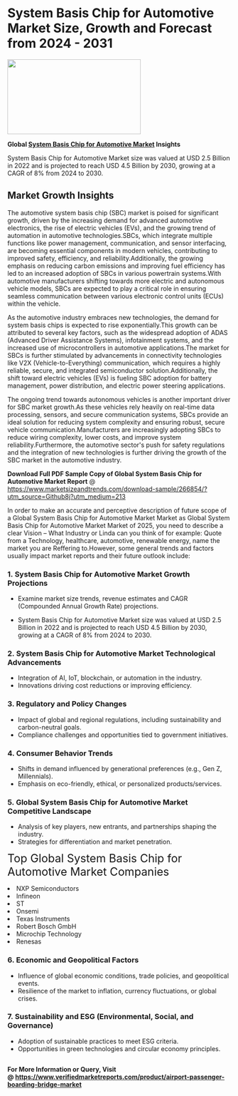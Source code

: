 <H1>System Basis Chip for Automotive Market Size, Growth and Forecast from 2024 - 2031</H1><img class="aligncenter size-medium wp-image-584254" src="https://thirdeyenews.in/wp-content/uploads/2024/09/Global-Market-Research-300x168.jpeg" alt="" width="300" height="168" /><p><strong>Global&nbsp;<a href="https://www.marketsizeandtrends.com/download-sample/266854/?utm_source=Github8j?utm_medium=213">System Basis Chip for Automotive Market</a> Insights</strong></p><p>System Basis Chip for Automotive Market size was valued at USD 2.5 Billion in 2022 and is projected to reach USD 4.5 Billion by 2030, growing at a CAGR of 8% from 2024 to 2030.</p><p><h2>Market Growth Insights</h2> <p>The automotive system basis chip (SBC) market is poised for significant growth, driven by the increasing demand for advanced automotive electronics, the rise of electric vehicles (EVs), and the growing trend of automation in automotive technologies.SBCs, which integrate multiple functions like power management, communication, and sensor interfacing, are becoming essential components in modern vehicles, contributing to improved safety, efficiency, and reliability.Additionally, the growing emphasis on reducing carbon emissions and improving fuel efficiency has led to an increased adoption of SBCs in various powertrain systems.With automotive manufacturers shifting towards more electric and autonomous vehicle models, SBCs are expected to play a critical role in ensuring seamless communication between various electronic control units (ECUs) within the vehicle.</p> <p>As the automotive industry embraces new technologies, the demand for system basis chips is expected to rise exponentially.This growth can be attributed to several key factors, such as the widespread adoption of ADAS (Advanced Driver Assistance Systems), infotainment systems, and the increased use of microcontrollers in automotive applications.The market for SBCs is further stimulated by advancements in connectivity technologies like V2X (Vehicle-to-Everything) communication, which requires a highly reliable, secure, and integrated semiconductor solution.Additionally, the shift toward electric vehicles (EVs) is fueling SBC adoption for battery management, power distribution, and electric power steering applications.</p> <p>The ongoing trend towards autonomous vehicles is another important driver for SBC market growth.As these vehicles rely heavily on real-time data processing, sensors, and secure communication systems, SBCs provide an ideal solution for reducing system complexity and ensuring robust, secure vehicle communication.Manufacturers are increasingly adopting SBCs to reduce wiring complexity, lower costs, and improve system reliability.Furthermore, the automotive sector's push for safety regulations and the integration of new technologies is further driving the growth of the SBC market in the automotive industry.</p> <p><span class=""><strong>Download Full PDF Sample Copy of Global System Basis Chip for Automotive Market Report</strong> @ <a href="https://www.marketsizeandtrends.com/download-sample/266854/?utm_source=Github8j?utm_medium=213" target="_blank">https://www.marketsizeandtrends.com/download-sample/266854/?utm_source=Github8j?utm_medium=213</a></span></p><p>In order to make an accurate and perceptive description of future scope of a Global&nbsp;System Basis Chip for Automotive Market Market as Global&nbsp;System Basis Chip for Automotive Market Market of 2025, you need to describe a clear Vision &ndash; What Industry or Linda can you think of for example: Quote from a Technology, healthcare, automotive, renewable energy, name the market you are Reffering to.However, some general trends and factors usually impact market reports and their future outlook include:</p><h3>1.&nbsp;<strong>System Basis Chip for Automotive Market Growth Projections</strong></h3><ul><li>Examine market size trends, revenue estimates and CAGR (Compounded Annual Growth Rate) projections.</li><li><p>System Basis Chip for Automotive Market size was valued at USD 2.5 Billion in 2022 and is projected to reach USD 4.5 Billion by 2030, growing at a CAGR of 8% from 2024 to 2030.</p></li></ul><h3>2.&nbsp;<strong>System Basis Chip for Automotive Market Technological Advancements</strong></h3><ul><li>Integration of AI, IoT, blockchain, or automation in the industry.</li><li>Innovations driving cost reductions or improving efficiency.</li></ul><h3>3.&nbsp;<strong>Regulatory and Policy Changes</strong></h3><ul><li>Impact of global and regional regulations, including sustainability and carbon-neutral goals.</li><li>Compliance challenges and opportunities tied to government initiatives.</li></ul><h3>4.&nbsp;<strong>Consumer Behavior Trends</strong></h3><ul><li>Shifts in demand influenced by generational preferences (e.g., Gen Z, Millennials).</li><li>Emphasis on eco-friendly, ethical, or personalized products/services.</li></ul><h3>5.&nbsp;<strong>Global System Basis Chip for Automotive Market Competitive Landscape</strong></h3><ul><li>Analysis of key players, new entrants, and partnerships shaping the industry.</li><li>Strategies for differentiation and market penetration.</li></ul><p data-pm-slice="1 1 []"><span style="color: inherit; font-family: inherit; font-size: 25px;">Top Global System Basis Chip for Automotive Market Companies</span></p><div class="" data-test-id=""><p><li>NXP Semiconductors</li><li> Infineon</li><li> ST</li><li> Onsemi</li><li> Texas Instruments</li><li> Robert Bosch GmbH</li><li> Microchip Technology</li><li> Renesas</li></p></div><h3>6.&nbsp;<strong>Economic and Geopolitical Factors</strong></h3><ul><li>Influence of global economic conditions, trade policies, and geopolitical events.</li><li>Resilience of the market to inflation, currency fluctuations, or global crises.</li></ul><h3>7.&nbsp;<strong>Sustainability and ESG (Environmental, Social, and Governance)</strong></h3><ul><li>Adoption of sustainable practices to meet ESG criteria.</li><li>Opportunities in green technologies and circular economy principles.</li></ul><h2><strong style="font-size: 14px;">For More Information or Query, Visit @&nbsp;</strong><a style="background-color: #ffffff; font-size: 14px;" href="https://www.marketsizeandtrends.com/report/system-basis-chip-for-automotive-market/" target="_blank">https://www.verifiedmarketreports.com/product/airport-passenger-boarding-bridge-market</a></h2>